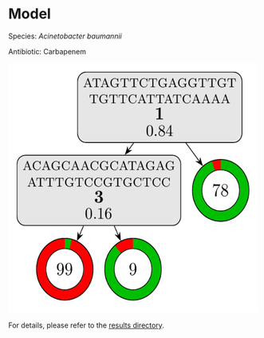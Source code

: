 
# Model

Species: *Acinetobacter baumannii*

Antibiotic: Carbapenem

<img src="./model.png" width=500 height=500 />

For details, please refer to the [results directory](../../../../../results/cart_b/acinetobacter%20baumannii/carbapenem/repeat_8/).

